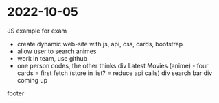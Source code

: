 # 2022-10-05

JS example for exam

- create dynamic web-site with js, api, css, cards, bootstrap
- allow user to search animes
- work in team, use github
- one person codes, the other thinks
  div
  Latest Movies (anime) - four cards = first fetch (store in list? = reduce api calls)
  div
  search bar
  div
  coming up

footer
